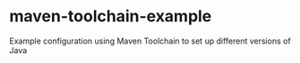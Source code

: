 # maven-toolchain-example
Example configuration using Maven Toolchain to set up different versions of Java
